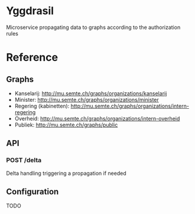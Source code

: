 # Yggdrasil

Microservice propagating data to graphs according to the authorization rules

# Reference
## Graphs
- Kanselarij: http://mu.semte.ch/graphs/organizations/kanselarij
- Minister: http://mu.semte.ch/graphs/organizations/minister
- Regering (kabinetten): http://mu.semte.ch/graphs/organizations/intern-regering
- Overheid: http://mu.semte.ch/graphs/organizations/intern-overheid
- Publiek: http://mu.semte.ch/graphs/public

## API
### POST /delta
Delta handling triggering a propagation if needed


## Configuration
TODO
